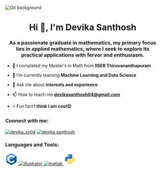 ![Git background](https://github.com/devika-santhosh/devika-santhosh/assets/125188753/27b10774-d69b-480c-bcbe-dab9dcc9a61e)

<h1 align="center">Hi 👋, I'm Devika Santhosh</h1>
<h3 align="center">As a passionate graduate in mathematics, my primary focus lies in applied mathematics, where I seek to explore its practical applications with fervor and enthusiasm.</h3>



- 🔭 I completed my Master's in Math from **IISER Thiruvananthapuram**

- 🌱 I’m currently learning **Machine Learning and Data Science**

- 💬 Ask me about **interests and experience**

- 📫 How to reach me **devikasanthosh04@gmail.com**

- ⚡ Fun fact **I think I am cool😉**

<h3 align="left">Connect with me:</h3>
<p align="left">
<a href="https://twitter.com/devika_sv04" target="blank"><img align="center" src="https://raw.githubusercontent.com/rahuldkjain/github-profile-readme-generator/master/src/images/icons/Social/twitter.svg" alt="devika_sv04" height="30" width="40" /></a>
<a href="https://linkedin.com/in/devika santhosh" target="blank"><img align="center" src="https://raw.githubusercontent.com/rahuldkjain/github-profile-readme-generator/master/src/images/icons/Social/linked-in-alt.svg" alt="devika santhosh" height="30" width="40" /></a>
</p>

<h3 align="left">Languages and Tools:</h3>
<p align="left"> <a href="https://www.cprogramming.com/" target="_blank" rel="noreferrer"> <img src="https://raw.githubusercontent.com/devicons/devicon/master/icons/c/c-original.svg" alt="c" width="40" height="40"/> </a> <a href="https://www.adobe.com/in/products/illustrator.html" target="_blank" rel="noreferrer"> <img src="https://www.vectorlogo.zone/logos/adobe_illustrator/adobe_illustrator-icon.svg" alt="illustrator" width="40" height="40"/> </a> <a href="https://www.mathworks.com/" target="_blank" rel="noreferrer"> <img src="https://upload.wikimedia.org/wikipedia/commons/2/21/Matlab_Logo.png" alt="matlab" width="40" height="40"/> </a> <a href="https://www.python.org" target="_blank" rel="noreferrer"> <img src="https://raw.githubusercontent.com/devicons/devicon/master/icons/python/python-original.svg" alt="python" width="40" height="40"/> </a> </p>
